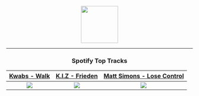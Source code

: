 <p align="center">
  <a href="https://www.tobiasmichael.de">
    <img src="https://tobiasmichael.de/assets/logo.gif" width="100" height="100"/>
  </a>
</p>

---

<h3 align="center">Spotify Top Tracks</h3>

[Kwabs - Walk](https://open.spotify.com/track/5T8t1yJwAf6Dr6fIFGPjro)|[K.I.Z - Frieden](https://open.spotify.com/track/42nE4FVxDjMf30g3fp7vDF)|[Matt Simons - Lose Control](https://open.spotify.com/track/50VHl1cd3YS5KuXXD75WsQ)
:---:|:----:|:----:
<img src="https://i.scdn.co/image/ab67616d00001e0201fb6f1b5a837eefa91aea4e"/>|<img src="https://i.scdn.co/image/ab67616d00001e024951ccb42defe891c4610bb0"/>|<img src="https://i.scdn.co/image/ab67616d00001e02a681b756faae868746039387"/>